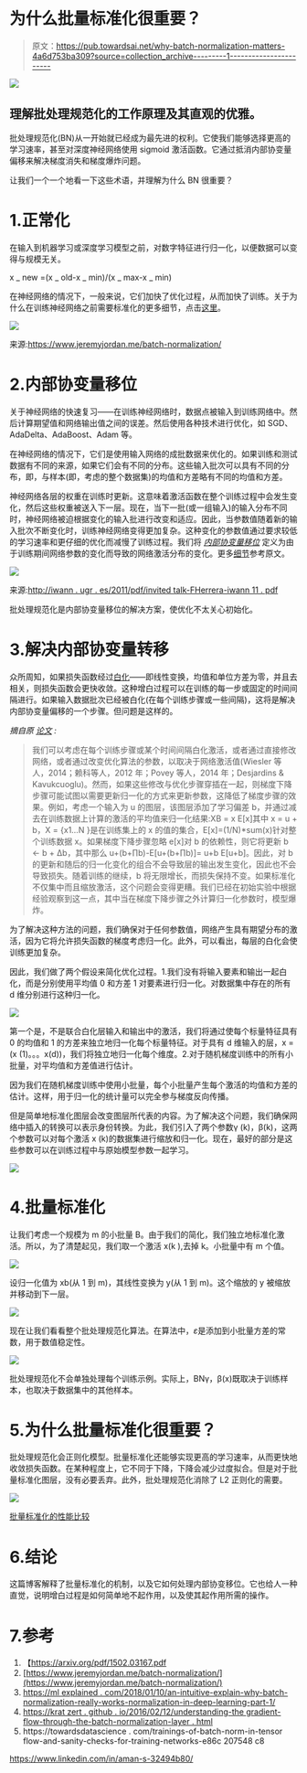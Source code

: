 # 为什么批量标准化很重要？

> 原文：<https://pub.towardsai.net/why-batch-normalization-matters-4a6d753ba309?source=collection_archive---------1----------------------->

![](img/5dd3595885cea2a0697f9d906d3d87ba.png)

## 理解批处理规范化的工作原理及其直观的优雅。

批处理规范化(BN)从一开始就已经成为最先进的权利。它使我们能够选择更高的学习速率，甚至对深度神经网络使用 sigmoid 激活函数。它通过抵消内部协变量偏移来解决梯度消失和梯度爆炸问题。

让我们一个一个地看一下这些术语，并理解为什么 BN 很重要？

# 1.正常化

在输入到机器学习或深度学习模型之前，对数字特征进行归一化，以便数据可以变得与规模无关。

x _ new =(x _ old-x _ min)/(x _ max-x _ min)

在神经网络的情况下，一般来说，它们加快了优化过程，从而加快了训练。关于为什么在训练神经网络之前需要标准化的更多细节，点击[这里](https://towardsdatascience.com/why-data-should-be-normalized-before-training-a-neural-network-c626b7f66c7d)。

![](img/b2d351bbfee2faed1a34583376429a31.png)

来源:https://www.jeremyjordan.me/batch-normalization/

# 2.内部协变量移位

关于神经网络的快速复习——在训练神经网络时，数据点被输入到训练网络中。然后计算期望值和网络输出值之间的误差。然后使用各种技术进行优化，如 SGD、AdaDelta、AdaBoost、Adam 等。

在神经网络的情况下，它们是使用输入网络的成批数据来优化的。如果训练和测试数据有不同的来源，如果它们会有不同的分布。这些输入批次可以具有不同的分布，即，与样本(即，考虑的整个数据集)的均值和方差略有不同的均值和方差。

神经网络各层的权重在训练时更新。这意味着激活函数在整个训练过程中会发生变化，然后这些权重被送入下一层。现在，当下一批(或一组输入)的输入分布不同时，神经网络被迫根据变化的输入批进行改变和适应。因此，当参数值随着新的输入批次不断变化时，训练神经网络变得更加复杂。这种变化的参数值通过要求较低的学习速率和更仔细的优化而减慢了训练过程。我们将 [*内部协变量移位*](https://arxiv.org/pdf/1502.03167.pdf) 定义为由于训练期间网络参数的变化而导致的网络激活分布的变化。更多[细节](https://arxiv.org/pdf/1502.03167.pdf)参考原文。

![](img/2915e65138ab23cc9eb116986d6fad97.png)

来源:[http://iwann . ugr . es/2011/pdf/invited talk-FHerrera-iwann 11 . pdf](http://iwann.ugr.es/2011/pdf/InvitedTalk-FHerrera-IWANN11.pdf)

批处理规范化是内部协变量移位的解决方案，使优化不太关心初始化。

# 3.解决内部协变量转移

众所周知，如果损失函数经过[白化](http://yann.lecun.com/exdb/publis/pdf/lecun-98b.pdf)——即线性变换，均值和单位方差为零，并且去相关，则损失函数会更快收敛。这种增白过程可以在训练的每一步或固定的时间间隔进行。如果输入数据批次已经被白化(在每个训练步骤或一些间隔)，这将是解决内部协变量偏移的一个步骤。但问题是这样的。

*摘自原* [*论文*](https://arxiv.org/pdf/1502.03167.pdf) *:*

> 我们可以考虑在每个训练步骤或某个时间间隔白化激活，或者通过直接修改网络，或者通过改变优化算法的参数，以取决于网络激活值(Wiesler 等人，2014；赖科等人，2012 年；Povey 等人，2014 年；Desjardins & Kavukcuoglu)。然而，如果这些修改与优化步骤穿插在一起，则梯度下降步骤可能试图以需要更新归一化的方式来更新参数，这降低了梯度步骤的效果。例如，考虑一个输入为 u 的图层，该图层添加了学习偏差 b，并通过减去在训练数据上计算的激活的平均值来归一化结果:XB = x E[x]其中 x = u + b，X = {x1…N }是在训练集上的 x 的值的集合，E[x]=(1/N)*sum(x)针对整个训练数据 x。如果梯度下降步骤忽略 e[x]对 b 的依赖性，则它将更新 b ← b + ∆b，其中那么 u+(b+∏b)-E[u+(b+∏b)]= u+b E[u+b]。因此，对 b 的更新和随后的归一化变化的组合不会导致层的输出发生变化，因此也不会导致损失。随着训练的继续，b 将无限增长，而损失保持不变。如果标准化不仅集中而且缩放激活，这个问题会变得更糟。我们已经在初始实验中根据经验观察到这一点，其中当在梯度下降步骤之外计算归一化参数时，模型爆炸。

为了解决这种方法的问题，我们确保对于任何参数值，网络产生具有期望分布的激活，因为它将允许损失函数的梯度考虑归一化。此外，可以看出，每层的白化会使训练更加复杂。

因此，我们做了两个假设来简化优化过程。1.我们没有将输入要素和输出一起白化，而是分别使用平均值 0 和方差 1 对要素进行归一化。对数据集中存在的所有 d 维分别进行这种归一化。

![](img/7f3a022c7a83d9c511c0edd60a85eb81.png)

第一个是，不是联合白化层输入和输出中的激活，我们将通过使每个标量特征具有 0 的均值和 1 的方差来独立地归一化每个标量特征。对于具有 d 维输入的层，x = (x (1)。。。x(d))，我们将独立地归一化每个维度。2.对于随机梯度训练中的所有小批量，对平均值和方差值进行估计。

因为我们在随机梯度训练中使用小批量，每个小批量产生每个激活的均值和方差的估计。这样，用于归一化的统计量可以完全参与梯度反向传播。

但是简单地标准化图层会改变图层所代表的内容。为了解决这个问题，我们确保网络中插入的转换可以表示身份转换。为此，我们引入了两个参数γ (k)，β(k)，这两个参数可以对每个激活 x (k)的数据集进行缩放和归一化。现在，最好的部分是这些参数可以在训练过程中与原始模型参数一起学习。

![](img/43b60b8aeb8a056f284ab55996414a1e.png)

# 4.批量标准化

让我们考虑一个规模为 m 的小批量 B。由于我们的简化，我们独立地标准化激活。所以，为了清楚起见，我们取一个激活 x(k ),去掉 k。小批量中有 m 个值。

![](img/8733c83ed8f8cb277e277b9e1f0a5820.png)

设归一化值为 xb(从 1 到 m)，其线性变换为 y(从 1 到 m)。这个缩放的 y 被缩放并移动到下一层。

![](img/1b1966afa112cedc0690d67936e1e543.png)

现在让我们看看整个批处理规范化算法。在算法中，*ε*是添加到小批量方差的常数，用于数值稳定性。

![](img/02b4109f7c0f3d9daf1a633832aa4c94.png)

批处理规范化不会单独处理每个训练示例。实际上，BNγ，β(x)既取决于训练样本，也取决于数据集中的其他样本。

# 5.为什么批量标准化很重要？

批处理规范化会正则化模型。批量标准化还能够实现更高的学习速率，从而更快地收敛损失函数。在某种程度上，它不同于下降，下降会减少过度拟合。但是对于批量标准化图层，没有必要丢弃。此外，批处理规范化消除了 L2 正则化的需要。

![](img/a1b8d1263e4b01d7b47fe957f9b9aeaa.png)

[批量标准化的性能比较](https://arxiv.org/pdf/1502.03167.pdf)

# 6.结论

这篇博客解释了批量标准化的机制，以及它如何处理内部协变移位。它也给人一种直觉，说明增白过程是如何简单地不起作用，以及使其起作用所需的操作。

# 7.参考

1.  【https://arxiv.org/pdf/1502.03167.pdf 
2.  [https://www.jeremyjordan.me/batch-normalization/](https://www.jeremyjordan.me/batch-normalization/)
3.  [https://ml explained . com/2018/01/10/an-intuitive-explain-why-batch-normalization-really-works-normalization-in-deep-learning-part-1/](https://mlexplained.com/2018/01/10/an-intuitive-explanation-of-why-batch-normalization-really-works-normalization-in-deep-learning-part-1/)
4.  [https://krat zert . github . io/2016/02/12/understanding-the gradient-flow-through-the-batch-normalization-layer . html](https://kratzert.github.io/2016/02/12/understanding-the-gradient-flow-through-the-batch-normalization-layer.html)
5.  https://towardsdatascience . com/trainings-of-batch-norm-in-tensor flow-and-sanity-checks-for-training-networks-e86c 207548 c8

https://www.linkedin.com/in/aman-s-32494b80/